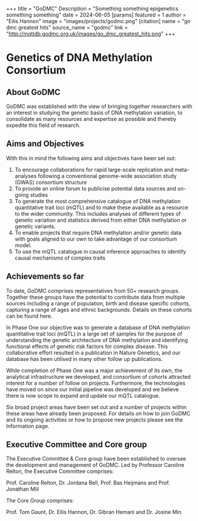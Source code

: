 +++
title = "GoDMC"
Description = "Something something epigenetics something something"
date = 2024-06-05
[params]
    featured = 1
    author = "Eilis Hannon"
    image = "images/projects/godmc.png"
    [citation]
        name = "go dmc greatest hits"
        source_name = "godmc"
        link = "http://mqtldb.godmc.org.uk/images/go_dmc_greatest_hits.png"
+++

# Genetics of DNA Methylation Consortium

## About GoDMC
GoDMC was established with the view of bringing together researchers with an
interest in studying the genetic basis of DNA methylation variation, to
consolidate as many resources and expertise as possible and thereby expedite
this field of research.

## Aims and Objectives
With this in mind the following aims and objectives have been set out:

1) To encourage collaborations for rapid large-scale replication and
meta-analyses following a conventional genome-wide association study (GWAS)
consortium structure
2) To provide an online forum to publicise potential data sources and on-going
studies
3) To generate the most comprehensive catalogue of DNA methylation quantitative
trait loci (mQTL) and to make these available as a resource to the wider
community. This includes analyses of different types of genetic variation and
statistics derived from either DNA methylation or genetic variants.
4) To enable projects that require DNA methylation and/or genetic data with
goals aligned to our own to take advantage of our consortium model.
5) To use the mQTL catalogue in causal inference approaches to identify causal
mechanisms of complex traits

## Achievements so far
To date, GoDMC comprises representatives from 50+ research groups. Together
these groups have the potential to contribute data from multiple sources
including a range of population, birth and disease specific cohorts, capturing
a range of ages and ethnic backgrounds. Details on these cohorts can be found
here.

In Phase One our objective was to generate a database of DNA methylation
quantitative trait loci (mQTL) in a large set of samples for the purpose of
understanding the genetic architecture of DNA methylation and identifying
functional effects of genetic risk factors for complex disease. This
collaborative effort resulted in a publication in Nature Genetics, and our
database has been utilised in many other follow up publications.

While completion of Phase One was a major achievement of its own, the
analytical infrastructure we developed, and consortium of cohorts attracted
interest for a number of follow on projects. Furthermore, the technologies have
moved on since our initial pipeline was developed and we believe there is now
scope to expand and update our mQTL catalogue.

Six broad project areas have been set out and a number of projects within these
areas have already been proposed. For details on how to join GoDMC and its
ongoing activities or how to propose new projects please see the Information
page.

## Executive Committee and Core group
The Executive Committee & Core group have been established to oversee the
development and management of GoDMC. Led by Professor Caroline Relton, the
Executive Committee comprises:

Prof. Caroline Relton, Dr. Jordana Bell, Prof. Bas Heijmans and Prof. Jonathan
Mill

The Core Group comprises:

Prof. Tom Gaunt, Dr. Eilis Hannon, Dr. Gibran Hemani and Dr. Josine Min

